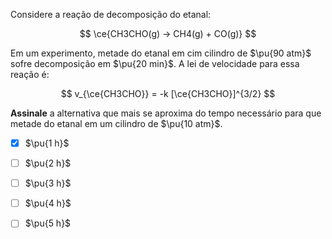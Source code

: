 Considere a reação de decomposição do etanal:

$$
\ce{CH3CHO(g) -> CH4(g) + CO(g)}
$$

Em um experimento, metade do etanal em cim cilindro de $\pu{90 atm}$ sofre decomposição em $\pu{20 min}$. A lei de velocidade para essa reação é:

$$
v_{\ce{CH3CHO}} = -k [\ce{CH3CHO}]^{3/2}
$$

**Assinale** a alternativa que mais se aproxima do tempo necessário para que metade do etanal em um cilindro de $\pu{10 atm}$.

- [x] $\pu{1 h}$
- [ ] $\pu{2 h}$
- [ ] $\pu{3 h}$
- [ ] $\pu{4 h}$
- [ ] $\pu{5 h}$

 